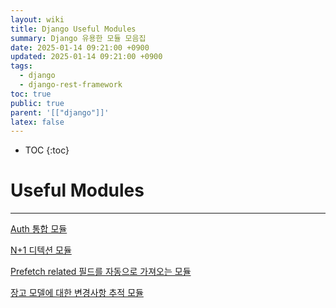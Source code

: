 ```yaml
---
layout: wiki
title: Django Useful Modules
summary: Django 유용한 모듈 모음집
date: 2025-01-14 09:21:00 +0900
updated: 2025-01-14 09:21:00 +0900
tags:
  - django
  - django-rest-framework
toc: true
public: true
parent: '[["django"]]'
latex: false
---
```

* TOC
{:toc}

# Useful Modules

---

[Auth 통합 모듈](https://allauth.org/)

[N+1 디텍션 모듈](https://github.com/jmcarp/nplusone)

[Prefetch related 필드를 자동으로 가져오는 모듈](https://github.com/tolomea/django-auto-prefetch)

[장고 모델에 대한 변경사항 추적 모듈](https://django-simple-history.readthedocs.io/en/latest/index.html)

